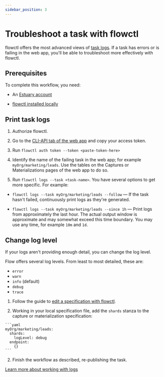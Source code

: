 ```yaml
---
sidebar_position: 3
---
```

# Troubleshoot a task with flowctl

flowctl offers the most advanced views of [task logs](../../concepts/advanced/logs-stats.md).
If a task has errors or is failing in the web app, you'll be able to troubleshoot more effectively with flowctl.

## Prerequisites

To complete this workflow, you need:

* An [Estuary account](../../getting-started/installation.md#registration-and-setup)

* [flowctl installed locally](../../getting-started/installation.md#get-started-with-the-flow-cli)

## Print task logs

1. Authorize flowctl.

  1. Go to the [CLI-API tab of the web app](https://dashboard.estuary.dev/admin/api) and copy your access token.

  2. Run `flowctl auth token --token <paste-token-here>`

2. Identify the name of the failing task in the web app; for example `myOrg/marketing/leads`.
Use the tables on the Captures or Materializations pages of the web app to do so.

3. Run `flowctl logs --task <task-name>`. You have several options to get more specific. For example:

  * `flowctl logs --task myOrg/marketing/leads --follow` — If the task hasn't failed, continuously print logs as they're generated.

  * `flowctl logs --task myOrg/marketing/leads --since 1h` — Print logs from approximately the last hour.
  The actual output window is approximate and may somewhat exceed this time boundary.
  You may use any time, for example `10m` and `1d`.

## Change log level

If your logs aren't providing enough detail, you can change the log level.

Flow offers several log levels. From least to most detailed, these are:

* `error`
* `warn`
* `info` (default)
* `debug`
* `trace`

1. Follow the guide to [edit a specification with flowctl](./edit-specification-locally.md).

  1. Working in your local specification file, add the `shards` stanza to the capture or materialization specification:

    ```yaml
    myOrg/marketing/leads:
      shards:
        logLevel: debug
      endpoint:
        {}
    ```
  2. Finish the workflow as described, re-publishing the task.

[Learn more about working with logs](../../reference/working-logs-stats.md)